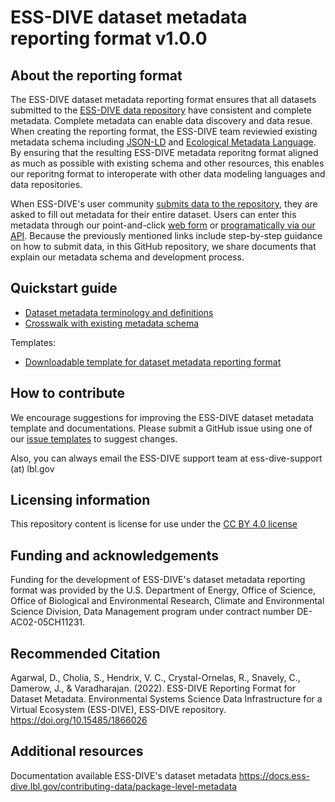 # ESS-DIVE dataset metadata reporting format v1.0.0

## About the reporting format
The ESS-DIVE dataset metadata reporting format ensures that all datasets submitted to the [ESS-DIVE data repository](https://ess-dive.lbl.gov/) have consistent and complete metadata. Complete metadata can enable data discovery and data resue. When creating the reporting format, the ESS-DIVE team reviewied existing metadata schema including [JSON-LD](https://json-ld.org/) and [Ecological Metadata Language](https://eml.ecoinformatics.org/). By ensuring that the resulting ESS-DIVE metadata reporitng format aligned as much as possible with existing schema and other resources, this enables our reporitng format to interoperate with other data modeling languages and data repositories.

When ESS-DIVE's user community [submits data to the repository](https://data.ess-dive.lbl.gov/submit), they are asked to fill out metadata for their entire dataset. Users can enter this metadata through our point-and-click [web form](https://docs.ess-dive.lbl.gov/contributing-data/data-submission-guidelines/complete-guide) or [programatically via our API](https://docs.ess-dive.lbl.gov/contributing-data/data-submission-guidelines/package-service-tutorial).  Because the previously mentioned links include step-by-step guidance on how to submit data, in this GitHub repository, we share documents that explain our metadata schema and development process.

## Quickstart guide
- [Dataset metadata terminology and definitions](specifications/dataset_metadata_guide.md)
- [Crosswalk with existing metadata schema](specifications/dataset_metadata_crosswalk.md)

Templates:
- [Downloadable template for dataset metadata reporting format](dataset_metadata_template.docx)

## How to contribute  
We encourage suggestions for improving the ESS-DIVE dataset metadata template and documentations. Please submit a GitHub issue using one of our [issue templates](https://github.com/ess-dive-community/essdive-dataset-metadata/issues/new/choose) to suggest changes.  

Also, you can always email the ESS-DIVE support team at ess-dive-support (at) lbl.gov

## Licensing information  
This repository content is license for use under the [CC BY 4.0 license](https://creativecommons.org/licenses/by/4.0/)

## Funding and acknowledgements  
Funding for the development of ESS-DIVE's dataset metadata reporting format was provided by the U.S. Department of Energy, Office of Science, Office of Biological and Environmental Research, Climate and Environmental Science Division, Data Management program under contract number DE-AC02-05CH11231.

## Recommended Citation  
Agarwal, D., Cholia, S., Hendrix, V. C., Crystal-Ornelas, R., Snavely, C., Damerow, J., & Varadharajan. (2022). ESS-DIVE Reporting Format for Dataset Metadata. Environmental Systems Science Data Infrastructure for a Virtual Ecosystem (ESS-DIVE), ESS-DIVE repository. https://doi.org/10.15485/1866026

## Additional resources
Documentation available ESS-DIVE's dataset metadata https://docs.ess-dive.lbl.gov/contributing-data/package-level-metadata
